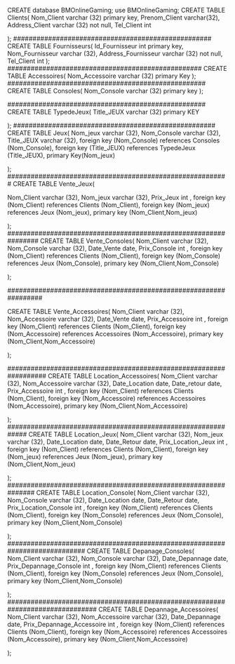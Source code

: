 CREATE database BMOnlineGaming;
use BMOnlineGaming;
CREATE TABLE Clients( 
Nom_Client varchar (32) primary key,
Prenom_Client varchar(32),
Address_Client varchar (32) not null,
Tel_Client int

);
###################################################
CREATE TABLE Fournisseurs( 
Id_Fournisseur int primary key,
Nom_Fournisseur varchar (32),
Address_Fournisseur varchar (32) not null,
Tel_Client int
);
##################################################
CREATE TABLE Accessoires( 
Nom_Accessoire varchar (32) primary Key
);
###################################################
CREATE TABLE Consoles( 
Nom_Console varchar (32) primary key
);

###################################################
CREATE TABLE TypedeJeux( 
Title_JEUX varchar (32) primary KEY

);
####################################################
CREATE TABLE Jeux(
Nom_jeux varchar (32), 
Nom_Console varchar (32),
Title_JEUX varchar (32),
foreign key (Nom_Console) references Consoles (Nom_Console),
foreign key (Title_JEUX) references TypedeJeux (Title_JEUX),
primary Key(Nom_jeux)

);
#########################################################
CREATE TABLE Vente_Jeux(

Nom_Client varchar (32),
Nom_jeux varchar (32),
Prix_Jeux int ,
foreign key (Nom_Client) references Clients (Nom_Client),
foreign key (Nom_jeux) references Jeux  (Nom_jeux),
primary key (Nom_Client,Nom_jeux)

);
################################################################
CREATE TABLE Vente_Consoles(
Nom_Client varchar (32),
Nom_Console varchar (32),
Date_Vente date,
Prix_Console int ,
foreign key (Nom_Client) references Clients (Nom_Client),
foreign key (Nom_Console) references Jeux  (Nom_Console),
primary key (Nom_Client,Nom_Console)

);

#################################################################

CREATE TABLE Vente_Accessoires(
Nom_Client varchar (32),
Nom_Accessoire varchar (32),
Date_Vente date,
Prix_Accessoire int ,
foreign key (Nom_Client) references Clients (Nom_Client),
foreign key (Nom_Accessoire) references Accessoires  (Nom_Accessoire),
primary key (Nom_Client,Nom_Accessoire)

);

##################################################################
CREATE TABLE Location_Accessoires(
Nom_Client varchar (32),
Nom_Accessoire varchar (32),
Date_Location date,
Date_retour date,
Prix_Accessoire int ,
foreign key (Nom_Client) references Clients (Nom_Client),
foreign key (Nom_Accessoire) references Accessoires  (Nom_Accessoire),
primary key (Nom_Client,Nom_Accessoire)

);
#############################################################
CREATE TABLE Location_Jeux(
Nom_Client varchar (32),
Nom_jeux varchar (32),
Date_Location date,
Date_Retour date,
Prix_Location_Jeux int ,
foreign key (Nom_Client) references Clients (Nom_Client),
foreign key (Nom_jeux) references Jeux  (Nom_jeux),
primary key (Nom_Client,Nom_jeux)

);
###############################################################
CREATE TABLE Location_Console(
Nom_Client varchar (32),
Nom_Console varchar (32),
Date_Location date,
Date_Retour date,
Prix_Location_Console int ,
foreign key (Nom_Client) references Clients (Nom_Client),
foreign key (Nom_Console) references Jeux  (Nom_Console),
primary key (Nom_Client,Nom_Console)

);
############################################################################
CREATE TABLE Depanage_Consoles(
Nom_Client varchar (32),
Nom_Console varchar (32),
Date_Depannage  date,
Prix_Depannage_Console int ,
foreign key (Nom_Client) references Clients (Nom_Client),
foreign key (Nom_Console) references Jeux  (Nom_Console),
primary key (Nom_Client,Nom_Console)

);
###############################################################################
CREATE TABLE Depannage_Accessoires(
Nom_Client varchar (32),
Nom_Accessoire varchar (32),
Date_Depannage date,
Prix_Depannage_Accessoire int ,
foreign key (Nom_Client) references Clients (Nom_Client),
foreign key (Nom_Accessoire) references Accessoires  (Nom_Accessoire),
primary key (Nom_Client,Nom_Accessoire)

);

